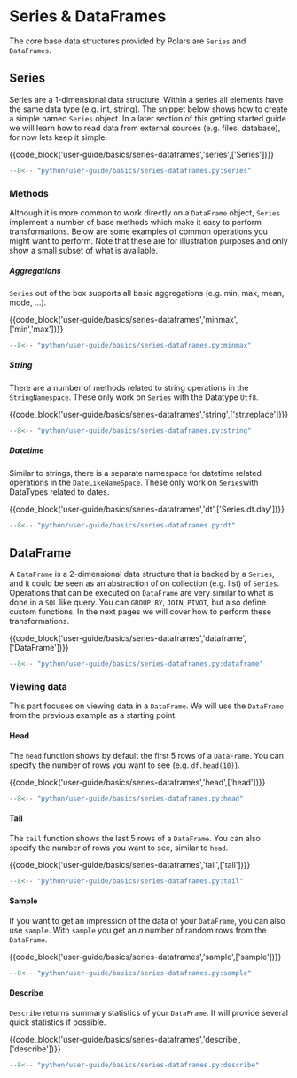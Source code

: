 # Series & DataFrames

The core base data structures provided by Polars are `Series` and `DataFrames`.

## Series

Series are a 1-dimensional data structure. Within a series all elements have the same data type (e.g. int, string).
The snippet below shows how to create a simple named `Series` object. In a later section of this getting started guide we will learn how to read data from external sources (e.g. files, database), for now lets keep it simple.

{{code_block('user-guide/basics/series-dataframes','series',['Series'])}}

```python exec="on" result="text" session="getting-started/series"
--8<-- "python/user-guide/basics/series-dataframes.py:series"
```

### Methods

Although it is more common to work directly on a `DataFrame` object, `Series` implement a number of base methods which make it easy to perform transformations. Below are some examples of common operations you might want to perform. Note that these are for illustration purposes and only show a small subset of what is available.

##### Aggregations

`Series` out of the box supports all basic aggregations (e.g. min, max, mean, mode, ...).

{{code_block('user-guide/basics/series-dataframes','minmax',['min','max'])}}

```python exec="on" result="text" session="getting-started/series"
--8<-- "python/user-guide/basics/series-dataframes.py:minmax"
```

##### String

There are a number of methods related to string operations in the `StringNamespace`. These only work on `Series` with the Datatype `Utf8`.

{{code_block('user-guide/basics/series-dataframes','string',['str.replace'])}}

```python exec="on" result="text" session="getting-started/series"
--8<-- "python/user-guide/basics/series-dataframes.py:string"
```

##### Datetime

Similar to strings, there is a separate namespace for datetime related operations in the `DateLikeNameSpace`. These only work on `Series`with DataTypes related to dates.

{{code_block('user-guide/basics/series-dataframes','dt',['Series.dt.day'])}}

```python exec="on" result="text" session="getting-started/series"
--8<-- "python/user-guide/basics/series-dataframes.py:dt"
```

## DataFrame

A `DataFrame` is a 2-dimensional data structure that is backed by a `Series`, and it could be seen as an abstraction of on collection (e.g. list) of `Series`. Operations that can be executed on `DataFrame` are very similar to what is done in a `SQL` like query. You can `GROUP BY`, `JOIN`, `PIVOT`, but also define custom functions. In the next pages we will cover how to perform these transformations.

{{code_block('user-guide/basics/series-dataframes','dataframe',['DataFrame'])}}

```python exec="on" result="text" session="getting-started/series"
--8<-- "python/user-guide/basics/series-dataframes.py:dataframe"
```

### Viewing data

This part focuses on viewing data in a `DataFrame`. We will use the `DataFrame` from the previous example as a starting point.

#### Head

The `head` function shows by default the first 5 rows of a `DataFrame`. You can specify the number of rows you want to see (e.g. `df.head(10)`).

{{code_block('user-guide/basics/series-dataframes','head',['head'])}}

```python exec="on" result="text" session="getting-started/series"
--8<-- "python/user-guide/basics/series-dataframes.py:head"
```

#### Tail

The `tail` function shows the last 5 rows of a `DataFrame`. You can also specify the number of rows you want to see, similar to `head`.

{{code_block('user-guide/basics/series-dataframes','tail',['tail'])}}

```python exec="on" result="text" session="getting-started/series"
--8<-- "python/user-guide/basics/series-dataframes.py:tail"
```

#### Sample

If you want to get an impression of the data of your `DataFrame`, you can also use `sample`. With `sample` you get an _n_ number of random rows from the `DataFrame`.

{{code_block('user-guide/basics/series-dataframes','sample',['sample'])}}

```python exec="on" result="text" session="getting-started/series"
--8<-- "python/user-guide/basics/series-dataframes.py:sample"
```

#### Describe

`Describe` returns summary statistics of your `DataFrame`. It will provide several quick statistics if possible.

{{code_block('user-guide/basics/series-dataframes','describe',['describe'])}}

```python exec="on" result="text" session="getting-started/series"
--8<-- "python/user-guide/basics/series-dataframes.py:describe"
```
